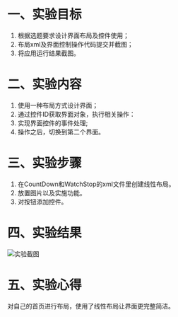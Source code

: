 # 一、实验目标

1. 根据选题要求设计界面布局及控件使用；
2. 布局xml及界面控制操作代码提交并截图；
3. 将应用运行结果截图。

#  二、实验内容

1. 使用一种布局方式设计界面；
2. 通过控件ID获取界面对象，执行相关操作：
3. 实现界面控件的事件处理;
4. 操作之后，切换到第二个界面。

# 三、实验步骤

1. 在CountDown和WatchStop的xml文件里创建线性布局。
<LinearLayout xmlns:android="http://schemas.android.com/apk/res/android"
    xmlns:app="http://schemas.android.com/apk/res-auto"
    xmlns:tools="http://schemas.android.com/tools"
    android:layout_width="match_parent"
    android:layout_height="match_parent"
    android:orientation="vertical"
    tools:context=".Net1814080903221CountDownActivity">
2. 放置图片以及实施功能。
2. 对按钮添加控件。

# 四、实验结果
![实验截图](https://raw.githubusercontent.com/TiAmo825/android-labs-2020/master/students/net1814080903221/lab4.jpg)

# 五、实验心得
对自己的首页进行布局，使用了线性布局让界面更完整简洁。
